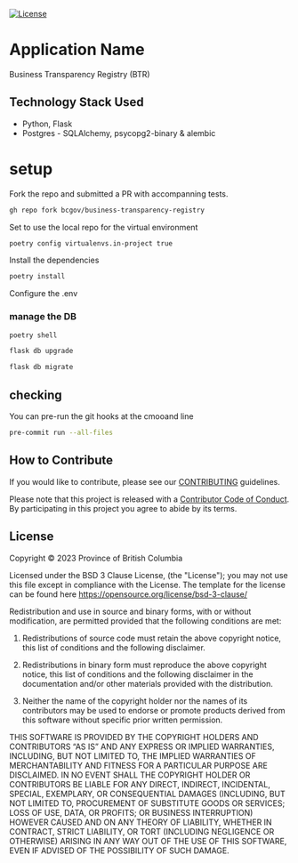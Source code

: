 [![License](https://img.shields.io/badge/License-BSD%203%20Clause-blue.svg)](LICENSE)


# Application Name
Business Transparency Registry (BTR)


## Technology Stack Used
* Python, Flask
* Postgres -  SQLAlchemy, psycopg2-binary & alembic

# setup
Fork the repo and submitted a PR with accompanning tests.
```bash
gh repo fork bcgov/business-transparency-registry
```

Set to use the local repo for the virtual environment
```bash
poetry config virtualenvs.in-project true
```
Install the dependencies
```bash
poetry install
```

Configure the .env

### manage the DB
```bash
poetry shell
```

```bash
flask db upgrade
```

```bash
flask db migrate
```

## checking
You can pre-run the git hooks at the cmooand line
```bash
pre-commit run --all-files
```

## How to Contribute

If you would like to contribute, please see our [CONTRIBUTING](./CONTRIBUTING.md) guidelines.

Please note that this project is released with a [Contributor Code of Conduct](./CODE_OF_CONDUCT.md).
By participating in this project you agree to abide by its terms.

## License
Copyright © 2023 Province of British Columbia

Licensed under the BSD 3 Clause License, (the "License");
you may not use this file except in compliance with the License.
The template for the license can be found here
   https://opensource.org/license/bsd-3-clause/

Redistribution and use in source and binary forms,
with or without modification, are permitted provided that the
following conditions are met:

1. Redistributions of source code must retain the above copyright notice,
   this list of conditions and the following disclaimer.

2. Redistributions in binary form must reproduce the above copyright notice,
   this list of conditions and the following disclaimer in the documentation
   and/or other materials provided with the distribution.

3. Neither the name of the copyright holder nor the names of its contributors
   may be used to endorse or promote products derived from this software
   without specific prior written permission.

THIS SOFTWARE IS PROVIDED BY THE COPYRIGHT HOLDERS AND CONTRIBUTORS “AS IS”
AND ANY EXPRESS OR IMPLIED WARRANTIES, INCLUDING, BUT NOT LIMITED TO,
THE IMPLIED WARRANTIES OF MERCHANTABILITY AND FITNESS FOR A PARTICULAR PURPOSE
ARE DISCLAIMED. IN NO EVENT SHALL THE COPYRIGHT HOLDER OR CONTRIBUTORS BE
LIABLE FOR ANY DIRECT, INDIRECT, INCIDENTAL, SPECIAL, EXEMPLARY, OR
CONSEQUENTIAL DAMAGES (INCLUDING, BUT NOT LIMITED TO, PROCUREMENT OF
SUBSTITUTE GOODS OR SERVICES; LOSS OF USE, DATA, OR PROFITS; OR BUSINESS
INTERRUPTION) HOWEVER CAUSED AND ON ANY THEORY OF LIABILITY, WHETHER IN
CONTRACT, STRICT LIABILITY, OR TORT (INCLUDING NEGLIGENCE OR OTHERWISE)
ARISING IN ANY WAY OUT OF THE USE OF THIS SOFTWARE, EVEN IF ADVISED OF THE
POSSIBILITY OF SUCH DAMAGE.
